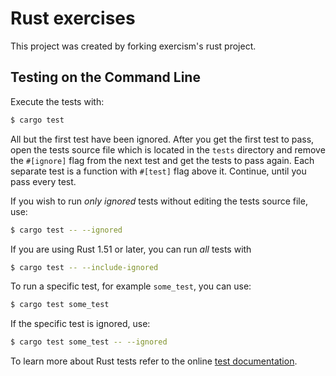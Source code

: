 # Rust exercises

This project was created by forking exercism's rust project.

## Testing on the Command Line

Execute the tests with:

```bash
$ cargo test
```

All but the first test have been ignored. After you get the first test to
pass, open the tests source file which is located in the `tests` directory
and remove the `#[ignore]` flag from the next test and get the tests to pass
again. Each separate test is a function with `#[test]` flag above it.
Continue, until you pass every test.

If you wish to run _only ignored_ tests without editing the tests source file, use:

```bash
$ cargo test -- --ignored
```

If you are using Rust 1.51 or later, you can run _all_ tests with

```bash
$ cargo test -- --include-ignored
```

To run a specific test, for example `some_test`, you can use:

```bash
$ cargo test some_test
```

If the specific test is ignored, use:

```bash
$ cargo test some_test -- --ignored
```

To learn more about Rust tests refer to the online [test documentation][rust-tests].

[rust-tests]: https://doc.rust-lang.org/book/ch11-02-running-tests.html
